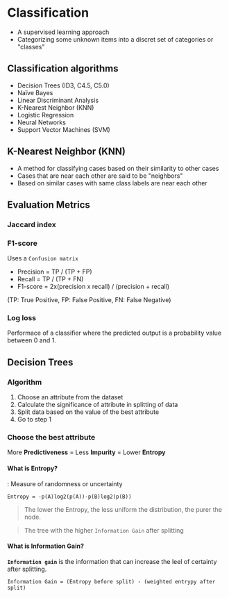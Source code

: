 # Classification

* A supervised learning approach
* Categorizing some unknown items into a discret set of categories or "classes"

## Classification algorithms

* Decision Trees (ID3, C4.5, C5.0)
* Naïve Bayes
* Linear Discriminant Analysis
* K-Nearest Neighbor (KNN)
* Logistic Regression
* Neural Networks
* Support Vector Machines (SVM)

## K-Nearest Neighbor (KNN)

* A method for classifying cases based on their similarity to other cases
* Cases that are near each other are said to be "neighbors"
* Based on similar cases with same class labels are near each other

## Evaluation Metrics

### Jaccard index

### F1-score

Uses a `Confusion matrix`

* Precision = TP / (TP + FP)
* Recall = TP / (TP + FN)
* F1-score = 2x(precision x recall) / (precision + recall)

(TP: True Positive, FP: False Positive, FN: False Negative)

### Log loss

Performace of a classifier where the predicted output is a probability value between 0 and 1.

## Decision Trees

### Algorithm

1. Choose an attribute from the dataset
2. Calculate the significance of attribute in splitting of data
3. Split data based on the value of the best attribute
4. Go to step 1

### Choose the best attribute

More **Predictiveness** = Less **Impurity** = Lower **Entropy**

#### What is Entropy?

: Measure of randomness or uncertainty

`Entropy = -p(A)log2(p(A))-p(B)log2(p(B))`

> The lower the Entropy, the less uniform the distribution, the purer the node.

> The tree with the higher `Information Gain` after splitting

#### What is Information Gain?

**`Information gain`** is the information that can increase the leel of certainty after splitting.

`Information Gain = (Entropy before split) - (weighted entrypy after split)`

